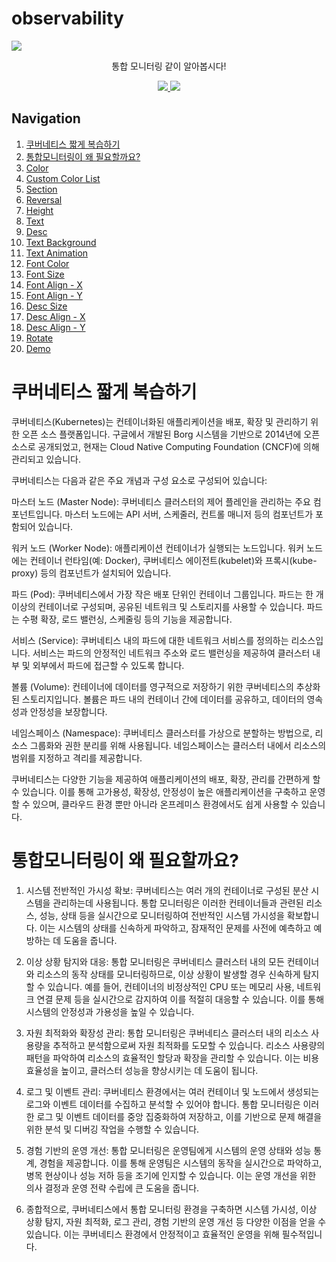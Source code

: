 # observability

<img src="https://capsule-render.vercel.app/api?type=waving&color=auto&height=200&section=header&text=통합모니터링&fontSize=90" />

<p align='center'> 통합 모니터링 같이 알아봅시다! </p>
<p align='center'>
  <a href="https://github.com/sangwonchoi/observability/labels/Idea">
    <img src="https://img.shields.io/badge/IDEA%20ISSUE%20-%23F7DF1E.svg?&style=for-the-badge&&logoColor=white"/>
  </a>
  <a href="#demo">
    <img src="https://img.shields.io/badge/DEMO%20-%234FC08D.svg?&style=for-the-badge&&logoColor=white"/>
  </a>
</p>

## Navigation
1. [쿠버네티스 짧게 복습하기](#쿠버네티스-짧게-복습하기)
2. [통합모니터링이 왜 필요할까요?](#통합모니터링이-왜-필요할까요?)
3. [Color](#color)
4. [Custom Color List](#custom-color-list)
5. [Section](#section)
6. [Reversal](#reversal)
7. [Height](#height)
8. [Text](#text)
9. [Desc](#desc)
10. [Text Background](#text-background)
11. [Text Animation](#text-animation)
12. [Font Color](#fontcolor)
13. [Font Size](#fontsize)
14. [Font Align - X](#fontalign)
15. [Font Align - Y](#fontaligny)
16. [Desc Size](#descsize)
17. [Desc Align - X](#descalign)
18. [Desc Align - Y](#descaligny)
19. [Rotate](#rotate)
20. [Demo](#demo)

# 쿠버네티스 짧게 복습하기
쿠버네티스(Kubernetes)는 컨테이너화된 애플리케이션을 배포, 확장 및 관리하기 위한 오픈 소스 플랫폼입니다. 구글에서 개발된 Borg 시스템을 기반으로 2014년에 오픈소스로 공개되었고, 현재는 Cloud Native Computing Foundation (CNCF)에 의해 관리되고 있습니다.

쿠버네티스는 다음과 같은 주요 개념과 구성 요소로 구성되어 있습니다:

마스터 노드 (Master Node): 쿠버네티스 클러스터의 제어 플레인을 관리하는 주요 컴포넌트입니다. 마스터 노드에는 API 서버, 스케줄러, 컨트롤 매니저 등의 컴포넌트가 포함되어 있습니다.

워커 노드 (Worker Node): 애플리케이션 컨테이너가 실행되는 노드입니다. 워커 노드에는 컨테이너 런타임(예: Docker), 쿠버네티스 에이전트(kubelet)와 프록시(kube-proxy) 등의 컴포넌트가 설치되어 있습니다.

파드 (Pod): 쿠버네티스에서 가장 작은 배포 단위인 컨테이너 그룹입니다. 파드는 한 개 이상의 컨테이너로 구성되며, 공유된 네트워크 및 스토리지를 사용할 수 있습니다. 파드는 수평 확장, 로드 밸런싱, 스케줄링 등의 기능을 제공합니다.

서비스 (Service): 쿠버네티스 내의 파드에 대한 네트워크 서비스를 정의하는 리소스입니다. 서비스는 파드의 안정적인 네트워크 주소와 로드 밸런싱을 제공하여 클러스터 내부 및 외부에서 파드에 접근할 수 있도록 합니다.

볼륨 (Volume): 컨테이너에 데이터를 영구적으로 저장하기 위한 쿠버네티스의 추상화된 스토리지입니다. 볼륨은 파드 내의 컨테이너 간에 데이터를 공유하고, 데이터의 영속성과 안정성을 보장합니다.

네임스페이스 (Namespace): 쿠버네티스 클러스터를 가상으로 분할하는 방법으로, 리소스 그룹화와 권한 분리를 위해 사용됩니다. 네임스페이스는 클러스터 내에서 리소스의 범위를 지정하고 격리를 제공합니다.

쿠버네티스는 다양한 기능을 제공하여 애플리케이션의 배포, 확장, 관리를 간편하게 할 수 있습니다. 이를 통해 고가용성, 확장성, 안정성이 높은 애플리케이션을 구축하고 운영할 수 있으며, 클라우드 환경 뿐만 아니라 온프레미스 환경에서도 쉽게 사용할 수 있습니다.

# 통합모니터링이 왜 필요할까요?
1. 시스템 전반적인 가시성 확보: 쿠버네티스는 여러 개의 컨테이너로 구성된 분산 시스템을 관리하는데 사용됩니다. 통합 모니터링은 이러한 컨테이너들과 관련된 리소스, 성능, 상태 등을 실시간으로 모니터링하여 전반적인 시스템 가시성을 확보합니다. 이는 시스템의 상태를 신속하게 파악하고, 잠재적인 문제를 사전에 예측하고 예방하는 데 도움을 줍니다.

2. 이상 상황 탐지와 대응: 통합 모니터링은 쿠버네티스 클러스터 내의 모든 컨테이너와 리소스의 동작 상태를 모니터링하므로, 이상 상황이 발생할 경우 신속하게 탐지할 수 있습니다. 예를 들어, 컨테이너의 비정상적인 CPU 또는 메모리 사용, 네트워크 연결 문제 등을 실시간으로 감지하여 이를 적절히 대응할 수 있습니다. 이를 통해 시스템의 안정성과 가용성을 높일 수 있습니다.

3. 자원 최적화와 확장성 관리: 통합 모니터링은 쿠버네티스 클러스터 내의 리소스 사용량을 추적하고 분석함으로써 자원 최적화를 도모할 수 있습니다. 리소스 사용량의 패턴을 파악하여 리소스의 효율적인 할당과 확장을 관리할 수 있습니다. 이는 비용 효율성을 높이고, 클러스터 성능을 향상시키는 데 도움이 됩니다.

4. 로그 및 이벤트 관리: 쿠버네티스 환경에서는 여러 컨테이너 및 노드에서 생성되는 로그와 이벤트 데이터를 수집하고 분석할 수 있어야 합니다. 통합 모니터링은 이러한 로그 및 이벤트 데이터를 중앙 집중화하여 저장하고, 이를 기반으로 문제 해결을 위한 분석 및 디버깅 작업을 수행할 수 있습니다.

5. 경험 기반의 운영 개선: 통합 모니터링은 운영팀에게 시스템의 운영 상태와 성능 통계, 경험을 제공합니다. 이를 통해 운영팀은 시스템의 동작을 실시간으로 파악하고, 병목 현상이나 성능 저하 등을 조기에 인지할 수 있습니다. 이는 운영 개선을 위한 의사 결정과 운영 전략 수립에 큰 도움을 줍니다.

6. 종합적으로, 쿠버네티스에서 통합 모니터링 환경을 구축하면 시스템 가시성, 이상 상황 탐지, 자원 최적화, 로그 관리, 경험 기반의 운영 개선 등 다양한 이점을 얻을 수 있습니다. 이는 쿠버네티스 환경에서 안정적이고 효율적인 운영을 위해 필수적입니다.
